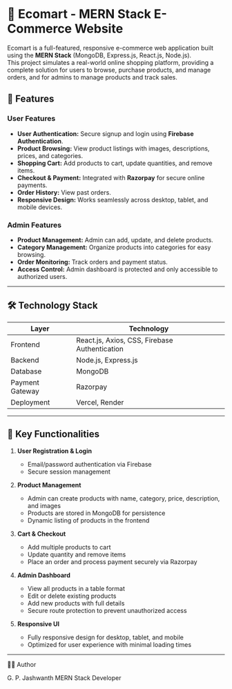 # 🛒 Ecomart - MERN Stack E-Commerce Website

Ecomart is a full-featured, responsive e-commerce web application built using the **MERN Stack** (MongoDB, Express.js, React.js, Node.js).  
This project simulates a real-world online shopping platform, providing a complete solution for users to browse, purchase products, and manage orders, and for admins to manage products and track sales.

## 🌟 Features

### **User Features**
- **User Authentication:** Secure signup and login using **Firebase Authentication**.  
- **Product Browsing:** View product listings with images, descriptions, prices, and categories.  
- **Shopping Cart:** Add products to cart, update quantities, and remove items.  
- **Checkout & Payment:** Integrated with **Razorpay** for secure online payments.  
- **Order History:** View past orders.  
- **Responsive Design:** Works seamlessly across desktop, tablet, and mobile devices.

### **Admin Features**
- **Product Management:** Admin can add, update, and delete products.  
- **Category Management:** Organize products into categories for easy browsing.  
- **Order Monitoring:** Track orders and payment status.  
- **Access Control:** Admin dashboard is protected and only accessible to authorized users.

---

## 🛠️ Technology Stack

| Layer | Technology |
|-------|------------|
| Frontend | React.js, Axios, CSS, Firebase Authentication |
| Backend | Node.js, Express.js |
| Database | MongoDB |
| Payment Gateway | Razorpay |
| Deployment |  Vercel, Render |

---

## 🔑 Key Functionalities

1. **User Registration & Login**
   - Email/password authentication via Firebase
   - Secure session management  

2. **Product Management**
   - Admin can create products with name, category, price, description, and images  
   - Products are stored in MongoDB for persistence  
   - Dynamic listing of products in the frontend  

3. **Cart & Checkout**
   - Add multiple products to cart  
   - Update quantity and remove items  
   - Place an order and process payment securely via Razorpay  

4. **Admin Dashboard**
   - View all products in a table format  
   - Edit or delete existing products  
   - Add new products with full details  
   - Secure route protection to prevent unauthorized access  

5. **Responsive UI**
   - Fully responsive design for desktop, tablet, and mobile  
   - Optimized for user experience with minimal loading times  

---

👨‍💻 Author

G. P. Jashwanth
MERN Stack Developer
